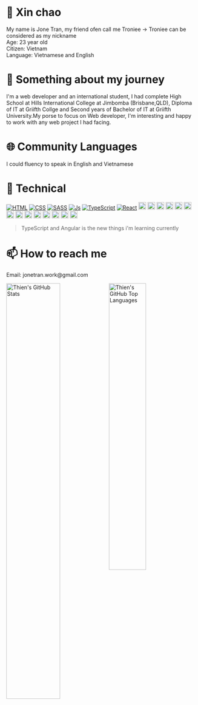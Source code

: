 
<h1>👋 Xin chao</h1>
My name is Jone Tran, my friend ofen call me Troniee -> Troniee can be considered as my nickname</br>
Age: 23 year old</br>
Citizen: Vietnam</br>
Language: Vietnamese and English</br>

<h1>👀 Something about my journey</h1>
I'm a web developer and an international student, I had complete High School at Hills International College at Jimbomba (Brisbane,QLD), Diploma of IT at Griifth Collge and Second years of Bachelor of IT at Griifth University.My porse to focus on Web developer, I'm interesting and happy to work with any web project I had facing.


<h1>🌐 Community Languages</h2>
I could fluency to speak in English and Vietnamese

<h1>🌱 Technical</h1>
<p>
    <a href="#"><img alt="HTML" src="https://img.shields.io/badge/-HTML5-E34F26?style=flat-square&logo=html5&logoColor=white"></a>
    <a href="#"><img alt="CSS" src="https://img.shields.io/badge/-CSS3-1572B6?style=flat-square&logo=css3&logoColor=white"></a>
    <a href="#"><img alt="SASS" src="https://img.shields.io/badge/-Sass-cc6699?style=flat-square&logo=sass&logoColor=white"></a>
    <a href="#"><img alt="Js" src="https://img.shields.io/badge/-JavaScript-f7e018?style=flat-square&logo=javascript&logoColor=white"></a>
    <a href="#"><img alt="TypeScript" src="https://img.shields.io/badge/-TypeScript-007acc?style=flat-square&logo=typescript&logoColor=white"></a>
    <a href="#"><img alt="React" src="https://img.shields.io/badge/-React-61dafb?style=flat-square&logo=react&logoColor=ffffff"></a>
    <a href="#"><img alt="Nextjs" src="https://img.shields.io/badge/Next-black?style=for-the-badge&logo=next.js&logoColor=white" height="20"></a>
    <a href="#"><img alt="React Native" src="https://img.shields.io/badge/React_Native-20232A?style=for-the-badge&logo=react&logoColor=61DAFB" height="20"></a>
    <a href="#"><img alt="AngularJS" src="https://img.shields.io/badge/Angular-DD0031?style=for-the-badge&logo=angular&logoColor=white" height="20"></a>
    <a href="#"><img alt="VueJS" src="https://img.shields.io/badge/Vue.js-35495E?style=for-the-badge&logo=vue.js&logoColor=4FC08D" height="20"></a>
    <a href="#"><img alt="WordPress" src="https://img.shields.io/badge/WordPress-006E93?style=for-the-badge&logo=wordpress&logoColor=white" height="20"></a>
    <a href="#"><img alt="Antd" src="https://img.shields.io/badge/-AntDesign-%230170FE?style=for-the-badge&logo=ant-design&logoColor=white" height="20"></a>
    <a href="#"><img alt="MUI" src="https://img.shields.io/badge/MUI-%230081CB.svg?style=for-the-badge&logo=mui&logoColor=white" height="20"></a>
     <a href="#"><img alt="NodeJs" src="https://img.shields.io/badge/Node.js-43853D?style=for-the-badge&logo=node.js&logoColor=white" height="20"></a>
    <a href="#"><img alt="ExpressJs" src="https://img.shields.io/badge/Express.js-404D59?style=for-the-badge" height="20"></a>
    <a href="#"><img alt="Graphql" src="https://img.shields.io/badge/-GraphQL-E10098?style=for-the-badge&logo=graphql&logoColor=white" height="20"></a>
    <a href="#"><img alt="Firebase" src="https://img.shields.io/badge/Firebase-F29D0C?style=for-the-badge&logo=firebase&logoColor=white" height="20"></a>
    <a href="#"><img alt="Figma" src="https://img.shields.io/badge/figma-%23F24E1E.svg?style=for-the-badge&logo=figma&logoColor=white" height="20"></a>
    <a href="#"><img alt="MongoDB" src="https://img.shields.io/badge/MongoDB-4EA94B?style=for-the-badge&logo=mongodb&logoColor=white" height="20"></a>
    <a href="#"><img alt="Docker" src="https://img.shields.io/badge/Docker-2496ED?style=for-the-badge&logo=docker&logoColor=white" height="20"></a>
</p>

> TypeScript and Angular is the new things i'm learning currently

<h1>📫 How to reach me</h1>
Email: jonetran.work@gmail.com</br>


<p width="100%">
<img width="53%" align="top" max-height="100%" alt="Thien's GitHub Stats" src="https://github-readme-stats.vercel.app/api?username=veDnimatvi&show_icons=true" /> 
<img width="44%" alt="Thien's GitHub Top Languages" src="https://github-readme-stats.vercel.app/api/top-langs/?username=veDnimatvi&layout=compact" />
</p>




<!---
xNart99/xNart99 is a ✨ special ✨ repository because its `README.md` (this file) appears on your GitHub profile.
You can click the Preview link to take a look at your changes.
--->

